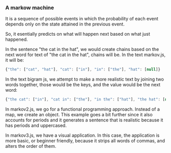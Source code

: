 ### A markow machine

It is a sequence of possible events in which the probability of each event depends only on the state attained in the previous event.

So, it esentially predicts on what will happen next based on what just happened.

In the sentence "the cat in the hat", we would create chains based on the next word
 for text of "the cat in the hat", chains will be.
 In the text markov.js, it will be:
 ```js
 {"the": ["cat", "hat"], "cat": ["in"], "in": ["the"], "hat": [null]} 
 ```
 In the text bigram js, we attempt to make a more realistic text by joining two words together, those would be the keys, and the value would be the next word:

  ```js
  {"the cat": ["in"], "cat in": ["the"], "in the": ["hat"], "the hat": [null]}
  ```

  In markov2.js, we go for a functional programming approach. Instead of a map, we create an object. This example goes a bit further since it also accounts for periods and it generates a sentence that is realistic because it has periods and uppercased.

  In markov3.js, we have a visual application. In this case, the application is more basic, or beginner friendly, because it strips all words of commas, and alters the order of them.
